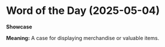 # Word of the Day (2025-05-04)

**Showcase**

**Meaning:** A case for displaying merchandise or valuable items.
